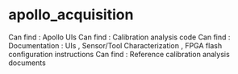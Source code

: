 # apollo_acquisition
Can find : Apollo UIs 
Can find : Calibration analysis code
Can find : Documentation : UIs , Sensor/Tool Characterization , FPGA flash configuration instructions
Can find : Reference calibration analysis documents
